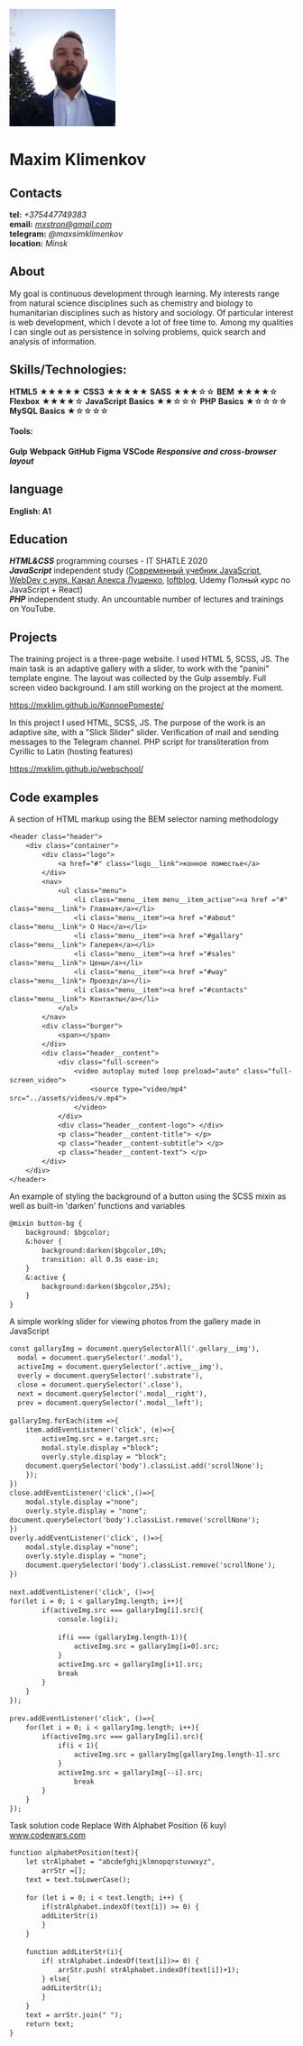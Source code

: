  ![photo Max](/img/2.jpg)

 # Maxim Klimenkov 

## Contacts
 **tel:** *+375447749383*  
 **email:** *mxstron@gmail.com*  
**telegram:** *@maxsimklimenkov*  
**location:** *Minsk*  
## About

My goal is continuous development through learning.
My interests range from natural science disciplines such as chemistry and biology to humanitarian disciplines such as history and sociology. 
Of particular interest is web development, which I devote a lot of free time to.
Among my qualities I can single out as persistence in solving problems, quick search and analysis of information.

## Skills/Technologies:

**HTML5** ★★★★★
**CSS3**  ★★★★★
**SASS**  ★★★☆☆
**BEM**   ★★★★☆
**Flexbox** ★★★★☆
**JavaScript** **Basics** ★★☆☆☆
**PHP** **Basics**  ★☆☆☆☆
**MySQL** **Basics** ★☆☆☆☆
#### Tools:
**Gulp**
**Webpack**
**GitHub**
**Figma**
**VSCode**
***Responsive and cross-browser layout***

## language
**English: A1**
## Education

***HTML&CSS***  programming courses - IT SHATLE  2020  
***JavaScript*** independent study ([Современный учебник JavaScript](https://learn.javascript.ru/), [WebDev с нуля. Канал Алекса Лущенко](https://www.youtube.com/channel/UCP-xJwnvKCGyS-nbyOx1Wmg), [loftblog](https://www.youtube.com/channel/UCIIt69f5D44s2cdb9vXQNzA), Udemy Полный курс по JavaScript + React)  
***PHP*** independent study.
 An uncountable number of lectures and trainings on YouTube.  

 ## Projects
The training project is a three-page website. I used HTML 5, SCSS, JS. The main task is an adaptive gallery with a slider, to work with the "panini" template engine. The layout was collected by the Gulp assembly. Full screen video background.
I am still working on the project at the moment.

 https://mxklim.github.io/KonnoePomeste/ 

In this project I used HTML, SCSS, JS. The purpose of the work is an adaptive site, with a "Slick Slider" slider. Verification of mail and sending messages to the Telegram channel. PHP script for transliteration from Cyrillic to Latin (hosting features)

https://mxklim.github.io/webschool/


## Сode examples
A section of HTML markup using the BEM selector naming methodology  

    <header class="header">
        <div class="container">
            <div class="logo">
                <a href="#" class="logo__link">конное поместье</a>
            </div>            
            <nav>
                <ul class="menu">
                    <li class="menu__item menu__item_active"><a href ="#" class="menu__link"> Главная</a></li>
                    <li class="menu__item"><a href ="#about" class="menu__link"> О Нас</a></li>
                    <li class="menu__item"><a href ="#gallary" class="menu__link"> Галерея</a></li>
                    <li class="menu__item"><a href ="#sales" class="menu__link"> Цены</a></li>
                    <li class="menu__item"><a href ="#way" class="menu__link"> Проезд</a></li>
                    <li class="menu__item"><a href ="#contacts" class="menu__link"> Контакты</a></li>
                </ul>  
            </nav>
            <div class="burger">
                <span></span>
            </div>
            <div class="header__content">
                <div class="full-screen">
                    <video autoplay muted loop preload="auto" class="full-screen_video">
                        <source type="video/mp4" src="../assets/videos/v.mp4">
                    </video>
                </div>
                <div class="header__content-logo"> </div>
                <p class="header__content-title"> </p>
                <p class="header__content-subtitle"> </p> 
                <p class="header__content-text"> </p> 
            </div> 
        </div>    
    </header>  
     
An example of styling the background of a button using the SCSS mixin as well as built-in 'darken' functions and variables  

    @mixin button-bg {
        background: $bgcolor;
        &:hover {
            background:darken($bgcolor,10%;
            transition: all 0.3s ease-in;
        }
        &:active {
            background:darken($bgcolor,25%);
        } 
    }  

    
A simple working slider for viewing photos from the gallery made in JavaScript 

    const gallaryImg = document.querySelectorAll('.gellary__img'),
      modal = document.querySelector('.modal'),
      activeImg = document.querySelector('.active__img'),
      overly = document.querySelector('.substrate'),
      close = document.querySelector('.close'),
      next = document.querySelector('.modal__right'),
      prev = document.querySelector('.modal__left');
      
    gallaryImg.forEach(item =>{
        item.addEventListener('click', (e)=>{
            activeImg.src = e.target.src;
            modal.style.display ="block";
            overly.style.display = "block";
        document.querySelector('body').classList.add('scrollNone');
        });
    })
    close.addEventListener('click',()=>{
        modal.style.display ="none";
        overly.style.display = "none";
    document.querySelector('body').classList.remove('scrollNone');
    })
    overly.addEventListener('click', ()=>{
        modal.style.display ="none";
        overly.style.display = "none";
        document.querySelector('body').classList.remove('scrollNone');
    })

    next.addEventListener('click', ()=>{          
    for(let i = 0; i < gallaryImg.length; i++){
            if(activeImg.src === gallaryImg[i].src){
                console.log(i);
            
                if(i === (gallaryImg.length-1)){
                    activeImg.src = gallaryImg[i=0].src;
                }
                activeImg.src = gallaryImg[i+1].src;
                break
            }  
        } 
    });

    prev.addEventListener('click', ()=>{          
        for(let i = 0; i < gallaryImg.length; i++){
            if(activeImg.src === gallaryImg[i].src){
                if(i < 1){
                    activeImg.src = gallaryImg[gallaryImg.length-1].src
                }
                activeImg.src = gallaryImg[--i].src;
                    break
            }  
        } 
    });  


Task solution code Replace With Alphabet Position (6 kuy)  
[www.codewars.com ](https://www.codewars.com/kata/546f922b54af40e1e90001da/solutions/javascript)


    function alphabetPosition(text){
        let strAlphabet = "abcdefghijklmnopqrstuvwxyz",
            arrStr =[];
        text = text.toLowerCase();
        
        for (let i = 0; i < text.length; i++) {
            if(strAlphabet.indexOf(text[i]) >= 0) {
            addLiterStr(i)
            }
        }

        function addLiterStr(i){
            if( strAlphabet.indexOf(text[i])>= 0) {
                arrStr.push( strAlphabet.indexOf(text[i])+1);
            } else{
            addLiterStr(i);
            }
        }
        text = arrStr.join(" ");
        return text;
    }


